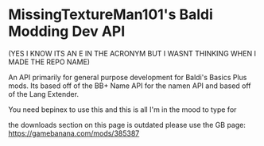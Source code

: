 # MissingTextureMan101's Baldi Modding Dev API
(YES I KNOW ITS AN E IN THE ACRONYM BUT I WASNT THINKING WHEN I MADE THE REPO NAME)

An API primarily for general purpose development for Baldi's Basics Plus mods. Its based off of the BB+ Name API for the namen API and based off of the Lang Extender.

You need bepinex to use this and this is all I'm in the mood to type for

the downloads section on this page is outdated please use the GB page: https://gamebanana.com/mods/385387


